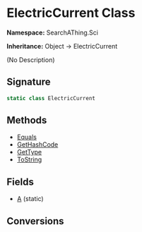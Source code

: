 # ElectricCurrent Class
**Namespace:** SearchAThing.Sci

**Inheritance:** Object → ElectricCurrent

(No Description)

## Signature
```csharp
static class ElectricCurrent
```
## Methods
- [Equals](ElectricCurrent/Equals.md)
- [GetHashCode](ElectricCurrent/GetHashCode.md)
- [GetType](ElectricCurrent/GetType.md)
- [ToString](ElectricCurrent/ToString.md)
## Fields
- [A](ElectricCurrent/A.md) (static)
## Conversions

